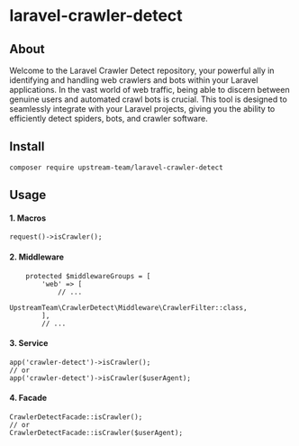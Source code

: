 # laravel-crawler-detect

## About

Welcome to the Laravel Crawler Detect repository, your powerful ally in identifying and handling web crawlers and bots within your Laravel applications. In the vast world of web traffic, being able to discern between genuine users and automated crawl bots is crucial. This tool is designed to seamlessly integrate with your Laravel projects, giving you the ability to efficiently detect spiders, bots, and crawler software.

## Install

```
composer require upstream-team/laravel-crawler-detect
```

## Usage

#### 1. Macros

```
request()->isCrawler();
```

#### 2. Middleware

```
    protected $middlewareGroups = [
        'web' => [
            // ...
            UpstreamTeam\CrawlerDetect\Middleware\CrawlerFilter::class,
        ],
        // ...
```

#### 3. Service

```
app('crawler-detect')->isCrawler();
// or
app('crawler-detect')->isCrawler($userAgent);
```

#### 4. Facade

```
CrawlerDetectFacade::isCrawler();
// or
CrawlerDetectFacade::isCrawler($userAgent);
```
